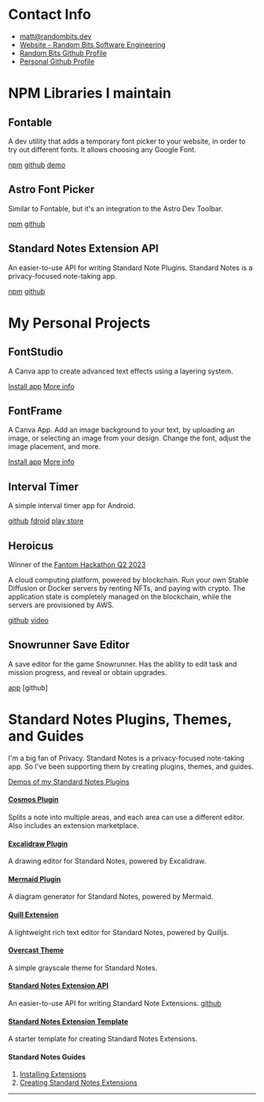 

# Contact Info
* [matt@randombits.dev](mailto:matt@randombits.dev)
* [Website - Random Bits Software Engineering](https://randombits.dev)
* [Random Bits Github Profile](https://github.com/randombits-dev)
* [Personal Github Profile](https://github.com/nienow)

# NPM Libraries I maintain

## Fontable

A dev utility that adds a temporary font picker to your website, in order to try out different fonts. It allows choosing any Google Font.

[npm](https://www.npmjs.com/package/fontable)
[github](https://github.com/randombits-dev/fontable)
[demo](https://randombits-dev.github.io/fontable/)

## Astro Font Picker

Similar to Fontable, but it's an integration to the Astro Dev Toolbar.

[npm](https://www.npmjs.com/package/astro-font-picker)
[github](https://github.com/randombits-dev/astro-font-picker)

## Standard Notes Extension API

An easier-to-use API for writing Standard Note Plugins. Standard Notes is a privacy-focused note-taking app.

[npm](https://www.npmjs.com/package/sn-extension-api)
[github](https://github.com/nienow/sn-extension-api)

# My Personal Projects

## FontStudio

A Canva app to create advanced text effects using a layering system.

[Install app](https://www.canva.com/apps/AAGLHfr5ZM0/fontstudio)
[More info](https://randombits.dev/canva/font-studio)

## FontFrame

A Canva App. Add an image background to your text, by uploading an image, or selecting an image from your design. Change the font, adjust the image placement, and more.

[Install app](https://www.canva.com/your-apps/AAF5vGyV5TY/fontframe)
[More info](https://randombits.dev/canva/font-frame)

## Interval Timer

A simple interval timer app for Android.

[github](https://github.com/randombits-dev/interval-timer)
[fdroid](https://f-droid.org/en/packages/dev.randombits.intervaltimer/)
[play store](https://play.google.com/store/apps/details?id=dev.randombits.intervaltimer)

## Heroicus

[//]: # (<img src="/heroicus.webp" alt="Heroicus Logo" width="100%"/>)

Winner of the [Fantom Hackathon Q2 2023](https://devpost.com/software/heroicus)

A cloud computing platform, powered by blockchain. Run your own Stable Diffusion or Docker servers by renting NFTs, and paying with crypto. The application state is completely managed on the blockchain, while the servers are provisioned by AWS.

[github](https://github.com/randombits-dev/heroicus)
[video](https://youtu.be/q--0eLbIEvI?si=6FYLa3f62O-5pCy1)

## Snowrunner Save Editor

A save editor for the game Snowrunner. Has the ability to edit task and mission progress, and reveal or obtain upgrades.

[app](https://randombits.dev/tools/snowrunner)
[github]


# Standard Notes Plugins, Themes, and Guides

I'm a big fan of Privacy. Standard Notes is a privacy-focused note-taking app. So I've been supporting them by creating plugins, themes, and guides.

[Demos of my Standard Notes Plugins](https://randombits.dev/standard-notes/extensions-list)

#### [Cosmos Plugin](https://github.com/nienow/cosmos)

Splits a note into multiple areas, and each area can use a different editor. Also includes an extension marketplace.

#### [Excalidraw Plugin](https://github.com/nienow/sn-excalidraw)

A drawing editor for Standard Notes, powered by Excalidraw.

#### [Mermaid Plugin](https://github.com/nienow/sn-mermaid)

A diagram generator for Standard Notes, powered by Mermaid.

#### [Quill Extension](https://github.com/nienow/sn-quill)

A lightweight rich text editor for Standard Notes, powered by Quilljs.

#### [Overcast Theme](https://github.com/nienow/sn-theme-overcast)

A simple grayscale theme for Standard Notes.

#### [Standard Notes Extension API](https://www.npmjs.com/package/sn-extension-api)

An easier-to-use API for writing Standard Note Extensions.
[github](https://github.com/nienow/sn-extension-api)

#### [Standard Notes Extension Template](https://github.com/nienow/sn-extension-template)

A starter template for creating Standard Notes Extensions.

#### Standard Notes Guides

1. [Installing Extensions](https://randombits.dev/standard-notes/installing-extensions)
2. [Creating Standard Notes Extensions](https://randombits.dev/standard-notes/creating-extensions)

<hr/>

